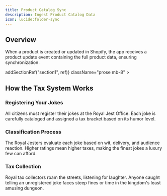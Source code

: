 ```yaml
---
title: Product Catalog Sync
description: Ingest Product Catalog Data
icon: lucide:folder-sync
---
```


## Overview

When a product is created or updated in Shopify, the app receives a product update event containing the full product data, ensuring synchronization.


  <section
              id="section1"
              ref={(ref) => addSectionRef("section1", ref)}
              className="prose mb-8"
            >
              <h2>How the Tax System Works</h2>
              <div className="ml-3.5">
                <div className="relative flex items-start pb-2">
                  <div className="absolute top-[2.75rem] h-[calc(100%-2.75rem)] w-px bg-border/70"></div>
                  <div className="absolute ml-[-14px] py-2">
                    <div className="flex size-7 shrink-0 items-center justify-center rounded-lg bg-muted">
                      <RefreshCcw className="h-3.5 w-3.5" />
                    </div>
                  </div>
                  <div className="pl-12">
                    <h3 className="mt-2 text-base font-semibold">
                      Registering Your Jokes
                    </h3>
                    <p>
                      All citizens must register their jokes at the Royal Jest
                      Office. Each joke is carefully cataloged and assigned a
                      tax bracket based on its humor level.
                    </p>
                  </div>
                </div>
                <div className="relative flex items-start pb-2">
                  <div className="absolute top-[2.75rem] h-[calc(100%-2.75rem)] w-px bg-border/70"></div>
                  <div className="absolute ml-[-14px] py-2">
                    <div className="flex size-7 shrink-0 items-center justify-center rounded-lg bg-muted">
                      <GalleryVerticalEnd className="h-3.5 w-3.5" />
                    </div>
                  </div>
                  <div className="pl-12">
                    <h3 className="mt-2 text-base font-semibold">
                      Classification Process
                    </h3>
                    <p>
                      The Royal Jesters evaluate each joke based on wit,
                      delivery, and audience reaction. Higher ratings mean
                      higher taxes, making the finest jokes a luxury few can
                      afford.
                    </p>
                  </div>
                </div>
                <div className="relative flex items-start pb-2">
                  <div className="absolute top-[2.75rem] h-[calc(100%-2.75rem)] w-px bg-border/70"></div>
                  <div className="absolute ml-[-14px] py-2">
                    <div className="flex size-7 shrink-0 items-center justify-center rounded-lg bg-muted">
                      <ListChecks className="h-3.5 w-3.5" />
                    </div>
                  </div>
                  <div className="pl-12">
                    <h3 className="mt-2 text-base font-semibold">
                      Tax Collection
                    </h3>
                    <p>
                      Royal tax collectors roam the streets, listening for
                      laughter. Anyone caught telling an unregistered joke faces
                      steep fines or time in the kingdom&apos;s least amusing
                      dungeon.
                    </p>
                  </div>
                </div>
              </div>
            </section>

           